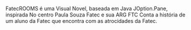 FatecROOMS é uma Visual Novel, baseada em Java JOption.Pane, inspirada No centro Paula Souza Fatec e sua ARG FTC
Conta a história de um aluno da Fatec que encontra com as atrocidades da Fatec.
